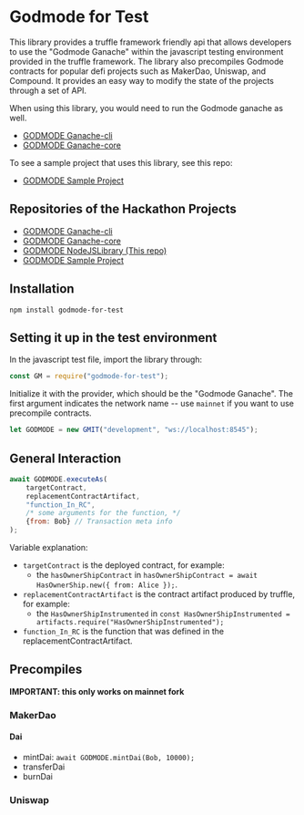# Godmode for Test

This library provides a truffle framework friendly api that allows developers to use the "Godmode Ganache" within the javascript testing environment provided in the truffle framework. The library also precompiles Godmode contracts for popular defi projects such as MakerDao, Uniswap, and Compound. It provides an easy way to modify the state of the projects through a set of API. 

When using this library, you would need to run the Godmode ganache as well. 
* [GODMODE Ganache-cli](https://github.com/martinetlee/godmode-ganache-cli)
* [GODMODE Ganache-core](https://github.com/martinetlee/godmode-ganache-core)

To see a sample project that uses this library, see this repo:
* [GODMODE Sample Project](https://github.com/martinetlee/godmode-sample-project)

## Repositories of the Hackathon Projects
* [GODMODE Ganache-cli](https://github.com/martinetlee/godmode-ganache-cli)
* [GODMODE Ganache-core](https://github.com/martinetlee/godmode-ganache-core)
* [GODMODE NodeJSLibrary (This repo)](https://github.com/martinetlee/godmode-for-test/)
* [GODMODE Sample Project](https://github.com/martinetlee/godmode-sample-project)


## Installation

`npm install godmode-for-test`

## Setting it up in the test environment

In the javascript test file, import the library through: 

```javascript
const GM = require("godmode-for-test");
```

Initialize it with the provider, which should be the "Godmode Ganache". 
The first argument indicates the network name -- use `mainnet` if you want to use precompile contracts. 

```javascript
let GODMODE = new GMIT("development", "ws://localhost:8545");
```

## General Interaction

```javascript
await GODMODE.executeAs(
    targetContract, 
    replacementContractArtifact, 
    "function_In_RC", 
    /* some arguments for the function, */ 
    {from: Bob} // Transaction meta info
);
```

Variable explanation: 
* `targetContract` is the deployed contract, for example: 
    * the `hasOwnerShipContract` in `hasOwnerShipContract = await HasOwnerShip.new({ from: Alice });`. 
* `replacementContractArtifact` is the contract artifact produced by truffle, for example:
    * the `HasOwnerShipInstrumented` in `const HasOwnerShipInstrumented = artifacts.require("HasOwnerShipInstrumented");`
* `function_In_RC` is the function that was defined in the replacementContractArtifact.

## Precompiles 

**IMPORTANT: this only works on mainnet fork**


### MakerDao

#### Dai
* mintDai: `await GODMODE.mintDai(Bob, 10000);`
* transferDai
* burnDai

### Uniswap

